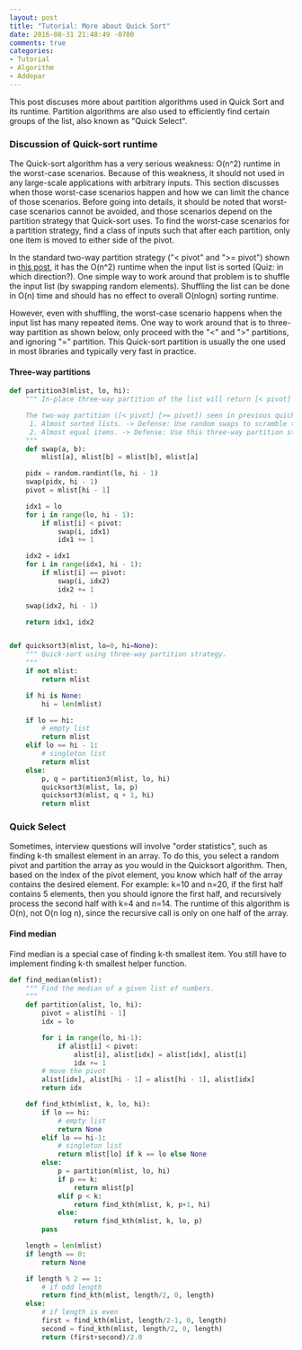 ```yaml
---
layout: post
title: "Tutorial: More about Quick Sort"
date: 2016-08-31 21:48:49 -0700
comments: true
categories: 
- Tutorial
- Algorithm
- Addepar
---
```


This post discuses more about partition algorithms used in Quick Sort and its runtime. 
Partition algorithms are also used to efficiently find certain groups of the list, also known as "Quick Select". 

<!-- more -->

### Discussion of Quick-sort runtime

The Quick-sort algorithm has a very serious weakness: O(n^2) runtime in the worst-case scenarios. 
Because of this weakness, it should not used in any large-scale applications with arbitrary inputs.
This section discusses when those worst-case scenarios happen and how we can limit the chance of those scenarios.
Before going into details, it should be noted that worst-case scenarios cannot be avoided, and those scenarios depend on the partition strategy that Quick-sort uses.
To find the worst-case scenarios for a partition strategy, find a class of inputs such that after each partition, only one item is moved to either side of the pivot.

In the standard two-way partition strategy ("< pivot" and ">= pivot") shown in [this post](/blog/2016/08/30/tutorial-sorting-algorithms/), it has the O(n^2) runtime when the input list is sorted (Quiz: in which direction?).
One simple way to work around that problem is to shuffle the input list (by swapping random elements).
Shuffling the list can be done in O(n) time and should has no effect to overall O(nlogn) sorting runtime. 

However, even with shuffling, the worst-case scenario happens when the input list has many repeated items.
One way to work around that is to three-way partition as shown below, only proceed with the "<" and ">" partitions, and ignoring "=" partition. 
This Quick-sort partition is usually the one used in most libraries and typically very fast in practice.

#### Three-way partitions

``` python
def partition3(mlist, lo, hi):
    """ In-place three-way partition of the list will return [< pivot] [== pivot] [> pivot].

    The two-way partition ([< pivot] [>= pivot]) seen in previous quicksort has the following degenerate cases:
     1. Almost sorted lists. -> Defense: Use random swaps to scramble the lists before sorting.
     2. Almost equal items. -> Defense: Use this three-way partition strategy.
    """
    def swap(a, b):
        mlist[a], mlist[b] = mlist[b], mlist[a]

    pidx = random.randint(lo, hi - 1)
    swap(pidx, hi - 1)
    pivot = mlist[hi - 1]

    idx1 = lo
    for i in range(lo, hi - 1):
        if mlist[i] < pivot:
            swap(i, idx1)
            idx1 += 1

    idx2 = idx1
    for i in range(idx1, hi - 1):
        if mlist[i] == pivot:
            swap(i, idx2)
            idx2 += 1

    swap(idx2, hi - 1)

    return idx1, idx2


def quicksort3(mlist, lo=0, hi=None):
    """ Quick-sort using three-way partition strategy.
    """
    if not mlist:
        return mlist

    if hi is None:
        hi = len(mlist)

    if lo == hi:
        # empty list
        return mlist
    elif lo == hi - 1:
        # singleton list
        return mlist
    else:
        p, q = partition3(mlist, lo, hi)
        quicksort3(mlist, lo, p)
        quicksort3(mlist, q + 1, hi)
        return mlist
```

### Quick Select

Sometimes, interview questions will involve "order statistics", such as finding k-th smallest element in an array.
To do this, you select a random pivot and partition the array as you would in the Quicksort algorithm.
Then, based on the index of the pivot element, you know which half of the array contains the desired element.
For example: k=10 and n=20, if the first half contains 5 elements, then you should ignore the first half, and recursively process the second half with k=4 and n=14.
The runtime of this algorithm is O(n), not O(n log n), since the recursive call is only on one half of the array.

#### Find median

Find median is a special case of finding k-th smallest item. 
You still have to implement finding k-th smallest helper function.

``` python
def find_median(mlist):
    """ Find the median of a given list of numbers.
    """
    def partition(alist, lo, hi):
        pivot = alist[hi - 1]
        idx = lo

        for i in range(lo, hi-1):
            if alist[i] < pivot:
                alist[i], alist[idx] = alist[idx], alist[i]
                idx += 1
        # move the pivot
        alist[idx], alist[hi - 1] = alist[hi - 1], alist[idx]
        return idx

    def find_kth(mlist, k, lo, hi):
        if lo == hi:
            # empty list
            return None
        elif lo == hi-1:
            # singleton list
            return mlist[lo] if k == lo else None
        else:
            p = partition(mlist, lo, hi)
            if p == k:
                return mlist[p]
            elif p < k:
                return find_kth(mlist, k, p+1, hi)
            else:
                return find_kth(mlist, k, lo, p)
        pass

    length = len(mlist)
    if length == 0:
        return None

    if length % 2 == 1:
        # if odd length
        return find_kth(mlist, length/2, 0, length)
    else:
        # if length is even
        first = find_kth(mlist, length/2-1, 0, length)
        second = find_kth(mlist, length/2, 0, length)
        return (first+second)/2.0
```
